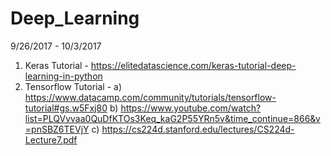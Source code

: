 # Deep_Learning 

9/26/2017 - 10/3/2017
1) Keras Tutorial - https://elitedatascience.com/keras-tutorial-deep-learning-in-python
2) Tensorflow Tutorial - a) https://www.datacamp.com/community/tutorials/tensorflow-tutorial#gs.w5Fxj80
                         b) https://www.youtube.com/watch?list=PLQVvvaa0QuDfKTOs3Keq_kaG2P55YRn5v&time_continue=866&v=pnSBZ6TEVjY
                         c) https://cs224d.stanford.edu/lectures/CS224d-Lecture7.pdf
